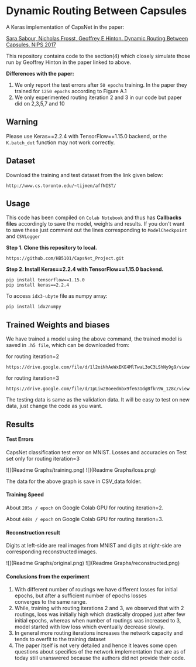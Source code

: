 # Dynamic Routing Between Capsules
A Keras implementation of CapsNet in the paper:

[Sara Sabour, Nicholas Frosst, Geoffrey E Hinton. Dynamic Routing Between Capsules. NIPS 2017](https://arxiv.org/abs/1710.09829) 

This repository contains code to the section(4) which closely simulate those run by Geoffrey Hinton in the paper linked to above.


**Differences with the paper:**   
1. We only report the test errors after `50 epochs` training. In the paper they trained for `1250 epochs` according to Figure A.1
2. We only experimented routing iteration 2 and 3 in our code but paper did on 2,3,5,7 and 10

## Warning

Please use Keras==2.2.4 with TensorFlow==1.15.0 backend, or the `K.batch_dot` function may not work correctly.

## Dataset

Download the training and test dataset from the link given below:

```
http://www.cs.toronto.edu/~tijmen/affNIST/
```

## Usage

This code has been compiled on `Colab Notebook` and thus has **Callbacks files** accordingly to save the model, weights and results. If you don't want to save these just comment out the lines corresponding to `ModelCheckpoint` and `CSVLogger`


**Step 1. Clone this repository to local.**
```
https://github.com/HB5101/CapsNet_Project.git
```
**Step 2.
Install Keras==2.2.4 with TensorFlow==1.15.0 backend.**
```
pip install tensorflow==1.15.0
pip install keras==2.2.4
```

To access `idx3-ubyte` file as numpy array:
```
pip install idx2numpy
```

## Trained Weights and biases 

We have trained a model using the above command, the trained model is
saved in `.h5 file`, which can be downloaded from:

for routing iteration=2
```
https://drive.google.com/file/d/1l2oiNhAeWxEKE4MlTwaL3oC3LShNy9g9/view
```
for routing iteration=3
```
https://drive.google.com/file/d/1pLiw2Boeedmbx9fe631dgBfkn9W_128c/view
```
The testing data is same as the validation data. It will be easy to test on new data, just change the code as you want.


## Results

#### Test Errors   

CapsNet classification test error on MNIST.
Losses and accuracies on Test set only for routing iteration=3

![](Readme Graphs/training.png)
![](Readme Graphs/loss.png)

The data for the above graph is save in CSV_data folder.


#### Training Speed

About `285s / epoch` on Google Colab GPU for routing iteration=2.

About `448s / epoch` on Google Colab GPU for routing iteration=3.


#### Reconstruction result

Digits at left-side are real images from MNIST and digits at right-side are corresponding reconstructed images.

![](Readme Graphs/original.png)
![](Readme Graphs/reconstructed.png)

#### Conclusions from the experiment

1. With different number of routings we have different losses for initial epochs, but after a sufficient number of epochs losses         
converges to the same range.
2. While, training with routing iterations 2 and 3, we observed that with 2 routings, loss was initially high which drastically dropped just after few initial epochs, whereas when number of routings was increased to 3, model started with low loss which eventually decrease slowly. 
3. In general more routing iterations increases the network capacity and tends to overfit to the training dataset 
4. The paper itself is not very detailed and hence it leaves some open questions about specifics of the network implementation that are as of today still unanswered because the authors did not provide their code.

